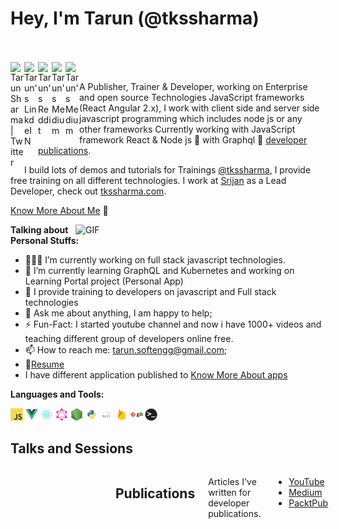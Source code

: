 # Hey, I'm Tarun (@tkssharma)

<br/>
<br/>

<a href="https://twitter.com/tkssharma">
  <img align="left" alt="Tarun Sharma | Twitter" width="22px" src="https://cdn.jsdelivr.net/npm/simple-icons@v3/icons/twitter.svg" />
</a>
<a href="https://www.linkedin.com/in/tarun-sharma-03790254/">
  <img align="left" alt="Tarun's LinkdeIN" width="22px" src="https://cdn.jsdelivr.net/npm/simple-icons@v3/icons/linkedin.svg" />
</a>
<a href="https://www.reddit.com/user/tkssharma/">
  <img align="left" alt="Tarun's Reddit" width="22px" src="https://cdn.jsdelivr.net/npm/simple-icons@v3/icons/reddit.svg" />
</a>
<a href="https://medium.com/@tkssharma">
  <img align="left" alt="Tarun's Medium" width="22px" src="https://cdn.jsdelivr.net/npm/simple-icons@3.0.1/icons/medium.svg" />
</a>
<a href="https://github.com/tkssharma">
  <img align="left" alt="Tarun's Medium" width="22px" src="https://cdn.jsdelivr.net/npm/simple-icons@3.0.1/icons/github.svg" />
</a>
<br/>

A Publisher, Trainer & Developer, working on Enterprise and open source Technologies JavaScript frameworks (React Angular 2.x), I work with client side and server side javascript programming which includes node js or any other frameworks Currently working with JavaScript framework React & Node js 🚀 with Graphql 🎉 [developer publications](/publications).



I build lots of demos and tutorials for Trainings [@tkssharma](https://github.com/tkssharma), I provide free training on all different technologies.
I work at [Srijan](https://www.srijan.net/) as a Lead Developer, check out [tkssharma.com](https://www.tkssharma.com/).

 [Know More About Me](https://profile.tkssharma.com) 🎉

  <img align="right" alt="GIF" width="400" src="https://github.com/tkssharma/tkssharma/blob/master/profile.gif" />

  
**Talking about Personal Stuffs:**

- 👨🏽‍💻 I’m currently working on full stack javascript technologies. 
- 🌱 I’m currently learning GraphQL and Kubernetes and working on Learning Portal project (Personal App)
- 🤔 I provide training to developers on javascript and Full stack technologies
- 💬 Ask me about anything, I am happy to help;
- ⚡️ Fun-Fact: I started youtube channel and now i have 1000+ videos and teaching different group of developers online free.
- 📫 How to reach me: tarun.softengg@gmail.com;
- 📝[Resume](https://tkssharma.com/resume/)
- I have different application published to [Know More About apps](https://profile.tkssharma.com)

**Languages and Tools:**  

<code><img height="20" src="https://raw.githubusercontent.com/github/explore/80688e429a7d4ef2fca1e82350fe8e3517d3494d/topics/javascript/javascript.png"></code>
<code><img height="20" src="https://raw.githubusercontent.com/github/explore/80688e429a7d4ef2fca1e82350fe8e3517d3494d/topics/vue/vue.png"></code>
<code><img height="20" src="https://raw.githubusercontent.com/github/explore/80688e429a7d4ef2fca1e82350fe8e3517d3494d/topics/react/react.png"></code>
<code><img height="20" src="https://raw.githubusercontent.com/github/explore/5c058a388828bb5fde0bcafd4bc867b5bb3f26f3/topics/graphql/graphql.png"></code>
<code><img height="20" src="https://raw.githubusercontent.com/github/explore/80688e429a7d4ef2fca1e82350fe8e3517d3494d/topics/nodejs/nodejs.png"></code>
<code><img height="20" src="https://raw.githubusercontent.com/github/explore/80688e429a7d4ef2fca1e82350fe8e3517d3494d/topics/python/python.png"></code>
<code><img height="20" src="https://raw.githubusercontent.com/github/explore/80688e429a7d4ef2fca1e82350fe8e3517d3494d/topics/mysql/mysql.png"></code>
<code><img height="20" src="https://raw.githubusercontent.com/github/explore/80688e429a7d4ef2fca1e82350fe8e3517d3494d/topics/firebase/firebase.png"></code>
<code><img height="20" src="https://raw.githubusercontent.com/github/explore/80688e429a7d4ef2fca1e82350fe8e3517d3494d/topics/git/git.png"></code>
<code><img height="20" src="https://raw.githubusercontent.com/github/explore/80688e429a7d4ef2fca1e82350fe8e3517d3494d/topics/terminal/terminal.png"></code>

## Talks and Sessions

<div class="project-grid">

<div class="columns is-multiline is-mobile">

<div class="column is-12-mobile is-half-tablet is-one-third-desktop">

> Snippets from Tarun Sharma’s session @drupalcamplondon on Reusing Components between [#Angular](https://twitter.com/hashtag/Angular?src=hash&ref_src=twsrc%5Etfw), [#React](https://twitter.com/hashtag/React?src=hash&ref_src=twsrc%5Etfw), [#Vue](https://twitter.com/hashtag/Vue?src=hash&ref_src=twsrc%5Etfw) and Web-Components. [pic.twitter.com/zgnLRVaD1V](https://t.co/zgnLRVaD1V)
> 
> — SRIJAN (@Srijan) [March 3, 2019](https://twitter.com/Srijan/status/1102189489248595968?ref_src=twsrc%5Etfw)

</div>

<div class="column is-12-mobile is-half-tablet is-one-third-desktop">

> Tarun Sharma, [#MEAN](https://twitter.com/hashtag/MEAN?src=hash&ref_src=twsrc%5Etfw) & [#JS](https://twitter.com/hashtag/JS?src=hash&ref_src=twsrc%5Etfw) developer, shares his thoughts about ES6 & [#babel](https://twitter.com/hashtag/babel?src=hash&ref_src=twsrc%5Etfw) - Follow him on Twitter - [@tkssharma](https://twitter.com/tkssharma?ref_src=twsrc%5Etfw) for more updates [#FEConfIN](https://twitter.com/hashtag/FEConfIN?src=hash&ref_src=twsrc%5Etfw) [pic.twitter.com/5iKsEQBFJc](https://t.co/5iKsEQBFJc)
> 
> — TO THE NEW (@TOTHENEW) [February 18, 2017](https://twitter.com/TOTHENEW/status/832824339728855040?ref_src=twsrc%5Etfw)

</div>

<div class="column is-12-mobile is-half-tablet is-one-third-desktop">

> My flash talk on Graphql [@ReactJS_News](https://twitter.com/ReactJS_News?ref_src=twsrc%5Etfw) [@reactjs](https://twitter.com/reactjs?ref_src=twsrc%5Etfw) [@js_channel](https://twitter.com/js_channel?ref_src=twsrc%5Etfw) [pic.twitter.com/pubJpYwVvT](https://t.co/pubJpYwVvT)
> 
> — Tarun Sharma (@tkssharma) [July 15, 2016](https://twitter.com/tkssharma/status/754009965145251840?ref_src=twsrc%5Etfw)

</div>

<div class="column is-12-mobile is-half-tablet is-one-third-desktop">

> My Talk on React Redux , Managing state using Redux for React apps [@Srijan](https://twitter.com/Srijan?ref_src=twsrc%5Etfw) [@reactjsdelhi](https://twitter.com/reactjsdelhi?ref_src=twsrc%5Etfw) [pic.twitter.com/dAsMvY8W88](https://t.co/dAsMvY8W88)
> 
> — Tarun Sharma (@tkssharma) [August 8, 2016](https://twitter.com/tkssharma/status/762536772140171264?ref_src=twsrc%5Etfw)

</div>

<div class="column is-12-mobile is-half-tablet is-one-third-desktop">

> [#ReactJS](https://twitter.com/hashtag/ReactJS?src=hash&ref_src=twsrc%5Etfw) & [#Redux](https://twitter.com/hashtag/Redux?src=hash&ref_src=twsrc%5Etfw) make one sweet pair! Join us at [https://t.co/peCxkWkvXT](https://t.co/peCxkWkvXT) & explore how they impact future [#webapps](https://twitter.com/hashtag/webapps?src=hash&ref_src=twsrc%5Etfw). [pic.twitter.com/20hhTK3Nu6](https://t.co/20hhTK3Nu6)
> 
> — SRIJAN (@Srijan) [August 16, 2016](https://twitter.com/Srijan/status/765563784631033856?ref_src=twsrc%5Etfw)

</div>

<div class="column is-12-mobile is-half-tablet is-one-third-desktop">

> [@tkssharma](https://twitter.com/tkssharma?ref_src=twsrc%5Etfw) is presenting at [#DrupalCampGoa](https://twitter.com/hashtag/DrupalCampGoa?src=hash&ref_src=twsrc%5Etfw) today. Our resident JavaScript expert will be talking about "Reusing Components between Angular, React, Vue, Ember, and Web-Components". Join him in the Beta room-3:30- 4:50\. [https://t.co/2k2VqF8kY1](https://t.co/2k2VqF8kY1) [pic.twitter.com/LP1VxYdyNO](https://t.co/LP1VxYdyNO)
> 
> — SRIJAN (@Srijan) [March 10, 2018](https://twitter.com/Srijan/status/972406714875154432?ref_src=twsrc%5Etfw)

</div>

<div class="column is-12-mobile is-half-tablet is-one-third-desktop">

> [@tkssharma](https://twitter.com/tkssharma?ref_src=twsrc%5Etfw) is presenting at [#DrupalCampGoa](https://twitter.com/hashtag/DrupalCampGoa?src=hash&ref_src=twsrc%5Etfw) today. Our resident JavaScript expert will be talking about "Reusing Components between Angular, React, Vue, Ember, and Web-Components". Join him in the Beta room-3:30- 4:50\. [https://t.co/2k2VqF8kY1](https://t.co/2k2VqF8kY1) [pic.twitter.com/LP1VxYdyNO](https://t.co/LP1VxYdyNO)
> 
> — SRIJAN (@Srijan) [March 10, 2018](https://twitter.com/Srijan/status/972406714875154432?ref_src=twsrc%5Etfw)

</div>

<div class="column is-12-mobile is-half-tablet is-one-third-desktop">

> I just published Learning Typescript in Depth [https://t.co/ZbHQrRaIBB](https://t.co/ZbHQrRaIBB)
> 
> — Tarun Sharma (@tkssharma) [October 28, 2018](https://twitter.com/tkssharma/status/1056612096945860613?ref_src=twsrc%5Etfw)

</div>

## Publications

Articles I've written for developer publications.

- [YouTube](https://tkssharma.com/publications/#youtube)
- [Medium](https://medium.com/@tkssharma)
- [PacktPub](/publications/#packt)
